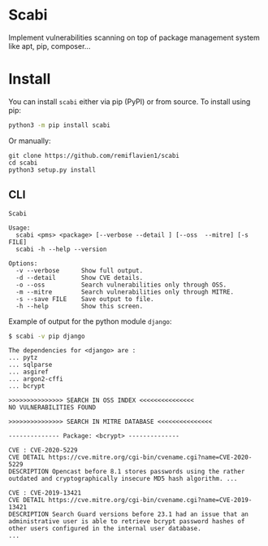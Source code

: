 # Scabi  

Implement vulnerabilities scanning on top of package management system like apt, pip, composer...

# Install

You can install ```scabi``` either via pip (PyPI) or from source.
To install using pip:
```sh
python3 -m pip install scabi
```
Or manually:
```
git clone https://github.com/remiflavien1/scabi
cd scabi
python3 setup.py install
```

## CLI
```
Scabi

Usage:
  scabi <pms> <package> [--verbose --detail ] [--oss  --mitre] [-s FILE]
  scabi -h --help --version

Options:
  -v --verbose      Show full output.
  -d --detail       Show CVE details.
  -o --oss          Search vulnerabilities only through OSS.
  -m --mitre        Search vulnerabilities only through MITRE.
  -s --save FILE    Save output to file.
  -h --help         Show this screen.
```

Example of output for the python module ```django```:

```sh
$ scabi -v pip django
```

```
The dependencies for <django> are :
... pytz
... sqlparse
... asgiref
... argon2-cffi
... bcrypt

>>>>>>>>>>>>>>> SEARCH IN OSS INDEX <<<<<<<<<<<<<<<
NO VULNERABILITIES FOUND

>>>>>>>>>>>>>>> SEARCH IN MITRE DATABASE <<<<<<<<<<<<<<<

-------------- Package: <bcrypt> --------------

CVE : CVE-2020-5229
CVE DETAIL https://cve.mitre.org/cgi-bin/cvename.cgi?name=CVE-2020-5229
DESCRIPTION Opencast before 8.1 stores passwords using the rather outdated and cryptographically insecure MD5 hash algorithm. ...

CVE : CVE-2019-13421
CVE DETAIL https://cve.mitre.org/cgi-bin/cvename.cgi?name=CVE-2019-13421
DESCRIPTION Search Guard versions before 23.1 had an issue that an administrative user is able to retrieve bcrypt password hashes of other users configured in the internal user database.
...

```
